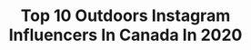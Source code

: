 ---
title: Top 10 Outdoors Instagram Influencers In Canada In 2020
description: >-
  Find top outdoors Instagram influencers in Canada in 2020. Most popular hashtags: #stayhome #internationalwomensday #ontario #muledeer.
platform: Instagram
profiles:
  - username: "daniellegraham"
    fullname: >-
      Danielle Graham
    location: "Canada"
    followers: 36120
    engagement: 542
    commentsToLikes: 0.041222
    id: ck14gyjzd7nlb0i19uctdihvx
    verified: true
    hashtags: "#heymarigoldie, #internationalwomensday, #happiestbaby, #bewonderful"
  - username: "waderobinson_druryoutdoors"
    fullname: >-
      Wade Robinson
    location: "Canada"
    followers: 16911
    engagement: 664
    commentsToLikes: 0.017355
    id: ck5c1eehov0ks0i11b2nszrh6
    verified: false
    hashtags: "#buck, #criticalmass, #bowhunting, #crashmyplaya2020"
  - username: "evelynbarkeyphoto"
    fullname: >-
      Evelyn Barkey 🌞
    location: "Canada"
    followers: 7566
    engagement: 483
    commentsToLikes: 0.060894
    id: ck5hjfr8egjrm0i11gt9hk7ir
    verified: false
    hashtags: "#internationalpuppyday, #icantwait, #stayhome"
  - username: "hikingcorry"
    fullname: >-
      Corry
    location: "Canada"
    followers: 16023
    engagement: 349
    commentsToLikes: 0.018241
    id: ck138ae9ofa850i19wosu5qir
    verified: false
    hashtags: "#hbtensorings, #selfisolation, #throwback, #forceforgood"
  - username: "thevicxen_huntress"
    fullname: >-
      Crystal
    location: "Canada"
    followers: 2648
    engagement: 1498
    commentsToLikes: 0.040173
    id: ck6tzsbu1bkgb0j71bwakftq3
    verified: false
    hashtags: "#saskbeauty, #valemount, #bowandarrow, #outdoors"
  - username: "victoraerden"
    fullname: >-
      Victor Aerden 🇧🇪🇨🇦
    location: "Canada"
    followers: 19059
    engagement: 662
    commentsToLikes: 0.070909
    id: ck0uel9t9lktk0i19ezf96bmz
    verified: false
    hashtags: "#drone, #moltonbarn, #hawk, #freediving"
  - username: "frankferragine"
    fullname: >-
      Frankie Flowers
    location: "Canada"
    followers: 42466
    engagement: 440
    commentsToLikes: 0.058000
    id: ck5cduxm7jtpm0i11isipfje8
    verified: true
    hashtags: "#november, #happy, #smile, #annualplant"
  - username: "chanythai"
    fullname: >-
      Chanel Taillefer | Québec 🇨🇦
    location: "Canada"
    followers: 11612
    engagement: 488
    commentsToLikes: 0.017322
    id: ck0u68jru18yh0i19s85h925g
    verified: false
    hashtags: "#quarantineoutfit, #cafeglace, #coffeeaddict, #outaouaisfun"
  - username: "bradflowerss"
    fullname: >-
      Brad Flowerdew
    location: "Canada"
    followers: 5680
    engagement: 979
    commentsToLikes: 0.089748
    id: ckaoqpqywjsjn0i78ne9fcw8b
    verified: false
    hashtags: "#communityffa"
  - username: "adventuresofmikeandlily"
    fullname: >-
      Mike & Betty
    location: "Canada"
    followers: 8212
    engagement: 707
    commentsToLikes: 0.076613
    id: ck6u52hzz77ln0j71v6c9w02o
    verified: false
    hashtags: "#nature, #quarantine15, #spikies, #earthday"
---